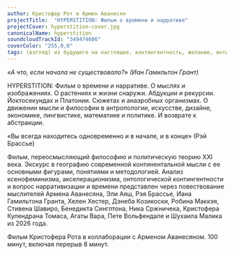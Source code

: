 ```yaml
---
author: Кристофер Рот и Армен Аванесян
projectTitle:  "HYPERSTITION: Фильм о времени и нарративе"
projectCover: hyperstition-cover.jpg
canonicalName: hyperstition
soundcloudTrackId: "349474606"
coverColor: "255,0,0"
tags: (взгляд) из будущего на настоящее, контингентность, желание, интимные интерфейсы, мать-машина, киберфеминизм, аутсорсинг, аномалии коридоров, цифровой пролетариат
---
```


_«А что, если начала не существовало?» (Иан Гамильтон Грант)_

HYPERSTITION: Фильм о времени и нарративе. О мыслях и изображениях. О растениях и жизни снаружи. Абдукции и рекурсии. Йоктосекундах и Платонии. Сюжетах и анаэробных организмах. О движении мысли и философии в антропологии, искусстве, дизайне, экономике, лингвистике, математике и политике. И возврате к абстракции.

«Вы всегда находитесь одновременно и в начале, и в конце» (Рэй Брассье)

Фильм, переосмысляющий философию и политическую теорию XXI века. Экскурс в географию современной континентальной мысли с ее основными фигурами, понятиями и методологией. Анализ ксенофеминизма, акселерационизма, онтологической контингентности и вопрос нарративизации и времени представлен через повествование мыслителей Армена Аванесяна, Эли Аяш, Рэя Брассье, Иана Гамильтона Гранта, Хелен Хестер, Дэнеба Козикоски, Робина Маккэя, Стивена Шавиро, Бенедикта Синглтона, Ника Сржничека, Кристофера Кулендрана Томаса, Агаты Вара, Пете Вольфендале и Шухаила Малика из 2026 года.

Фильм Кристофера Рота в коллаборации с Арменом Аванесяном.
100 минут, включая перерыв 8 минут.
